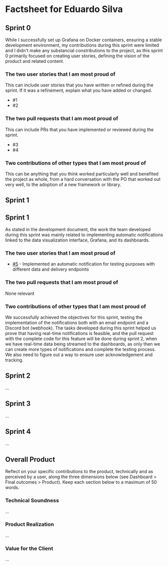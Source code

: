 # Factsheet for Eduardo Silva

## Sprint 0

While I successfully set up Grafana on Docker containers, ensuring a stable development environment, my contributions during this sprint were limited and I didn't make any substancial constributions to the project, as this sprint 0 primarily focused on creating user stories, defining the vision of the product and related content. 


### The two user stories that I am most proud of

This can include user stories that you have written or refined during the sprint. If it was a refinement, explain what you have added or changed.

 * #1
 * #2


### The two pull requests that I am most proud of

This can include PRs that you have implemented or reviewed during the sprint.

 * #3
 * #4


### Two contributions of other types that I am most proud of

This can be anything that you think worked particularly well and benefited the project as whole, from a hard conversation with the PO that worked out very well, to the adoption of a new framework or library. 



## Sprint 1

## Sprint 1

As stated in the development document, the work the team developed during this sprint was mainly related to implementing automatic notifications linked to the data visualization interface, Grafana, and its dashboards. 

### The two user stories that I am most proud of

 * [#5](https://github.com/FEUP-MEIC-DS-2023-1MEIC06/DS-Project/issues/5) - Implemented an automatic notification for testing purposes with different data and delivery endpoints


### The two pull requests that I am most proud of

None relevant


### Two contributions of other types that I am most proud of

We successfully achieved the objectives for this sprint, testing the implementation of the notifications both with an email endpoint and a Discord bot (webhook). The tasks developed during this sprint helped us prove that having real-time notifications is feasible, and the pull request with the complete code for this feature will be done during sprint 2, when we have real-time data being streamed to the dashboards, as only then we can create more types of notifications and complete the testing process. We also need to figure out a way to ensure user acknowledgement and tracking.


## Sprint 2

...


## Sprint 3

...


## Sprint 4

...


## Overall Product

Reflect on your specific contributions to the product, technically and as perceived by a user, along the three dimensions below (see Dashboard > Final outcomes > Product). Keep each section below to a maximum of 50 words.


### Technical Soundness

...


### Product Realization

...


### Value for the Client

...
